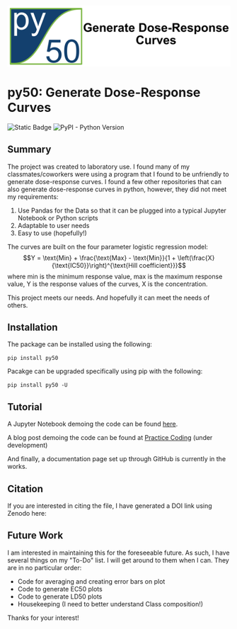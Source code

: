 ![py50_full.png](img/py50_full.png)

# py50: Generate Dose-Response Curves

![Static Badge](https://img.shields.io/badge/py50%3A_Dose_Response-800000)
![PyPI - Python Version](https://img.shields.io/pypi/pyversions/py50)

## Summary
The project was created to laboratory use. I found many of my classmates/coworkers were 
using a program that I found to be unfriendly to generate dose-response curves. I found
a few other repositories that can also generate dose-response curves in python, however,
they did not meet my requirements:
1. Use Pandas for the Data so that it can be plugged into a typical Jupyter Notebook or Python scripts
2. Adaptable to user needs
3. Easy to use (hopefully!)

The curves are built on the four parameter logistic regression model:
$$Y = \text{Min} + \frac{\text{Max} - \text{Min}}{1 + \left(\frac{X}{\text{IC50}}\right)^{\text{Hill coefficient}}}$$
where min is the minimum response value, max is the maximum response value, Y is the response values of the curves, X 
is the concentration.  


This project meets our needs. And hopefully it can meet the needs of others.

## Installation
The package can be installed using the following:

```
pip install py50
```

Pacakge can be upgraded specifically using pip with the following:
```
pip install py50 -U
```

## Tutorial
A Jupyter Notebook demoing the code can be found [here](https://github.com/tlint101/py50/tree/main/tutorials).

A blog post demoing the code can be found at [Practice Coding]() (under development)

And finally, a documentation page set up through GitHub is currently in the works. 

## Citation
If you are interested in citing the file, I have generated a DOI link using Zenodo here:

## Future Work
I am interested in maintaining this for the foreseeable future. As such, I have several
things on my "To-Do" list. I will get around to them when I can. They are in no particular
order:

- Code for averaging and creating error bars on plot
- Code to generate EC50 plots
- Code to generate LD50 plots
- Housekeeping (I need to better understand Class composition!)

Thanks for your interest! 